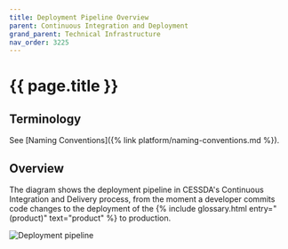 ```yaml
---
title: Deployment Pipeline Overview
parent: Continuous Integration and Deployment
grand_parent: Technical Infrastructure
nav_order: 3225
---
```


# {{ page.title }}

## Terminology

See [Naming Conventions]({% link platform/naming-conventions.md %}).

## Overview

The diagram shows the deployment pipeline in CESSDA's Continuous Integration and Delivery process,
from the moment a developer commits code changes to the deployment of the  {% include glossary.html entry="(product)" text="product" %} to production.

![Deployment pipeline](../images/deployment-pipeline.png)
